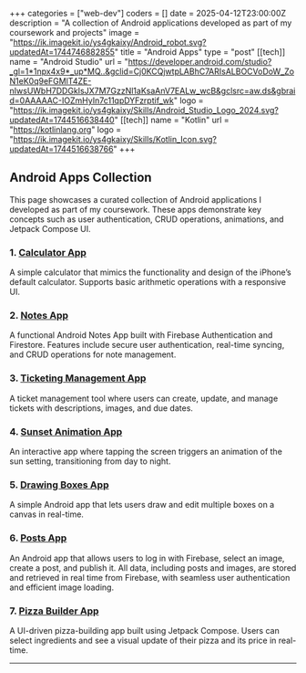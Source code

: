 +++
categories = ["web-dev"]
coders = []
date = 2025-04-12T23:00:00Z
description = "A collection of Android applications developed as part of my coursework and projects"
image = "https://ik.imagekit.io/ys4gkaixy/Android_robot.svg?updatedAt=1744746882855"
title = "Android Apps"
type = "post"
[[tech]]
name = "Android Studio"
url = "https://developer.android.com/studio?_gl=1*1npx4x9*_up*MQ..&gclid=Cj0KCQjwtpLABhC7ARIsALBOCVoDoW_ZoN1eK0q9eFGMlT4ZE-nIwsUWbH7DDGkIsJX7M7GzzNl1aKsaAnV7EALw_wcB&gclsrc=aw.ds&gbraid=0AAAAAC-IOZmHyIn7c11qpDYFzrptif_wk"
logo = "https://ik.imagekit.io/ys4gkaixy/Skills/Android_Studio_Logo_2024.svg?updatedAt=1744516638440"
[[tech]]
name = "Kotlin"
url = "https://kotlinlang.org"
logo = "https://ik.imagekit.io/ys4gkaixy/Skills/Kotlin_Icon.svg?updatedAt=1744516638766"
+++

## **Android Apps Collection**

This page showcases a curated collection of Android applications I developed as part of my coursework. These apps demonstrate key concepts such as user authentication, CRUD operations, animations, and Jetpack Compose UI.

### **1. [Calculator App](/portfolio/android/calculator/)**
A simple calculator that mimics the functionality and design of the iPhone’s default calculator. Supports basic arithmetic operations with a responsive UI.

### **2. [Notes App](/portfolio/android/notesapp/)**
A functional Android Notes App built with Firebase Authentication and Firestore. Features include secure user authentication, real-time syncing, and CRUD operations for note management.

### **3. [Ticketing Management App](/portfolio/android/ticketingapp/)**
A ticket management tool where users can create, update, and manage tickets with descriptions, images, and due dates.

### **4. [Sunset Animation App](/portfolio/android/sunsetanimation/)**
An interactive app where tapping the screen triggers an animation of the sun setting, transitioning from day to night.

### **5. [Drawing Boxes App](/portfolio/android/drawingboxes/)**
A simple Android app that lets users draw and edit multiple boxes on a canvas in real-time. 

### **6. [Posts App](/portfolio/android/postsapp/)**
An Android app that allows users to log in with Firebase, select an image, create a post, and publish it. All data, including posts and images, are stored and retrieved in real time from Firebase, with seamless user authentication and efficient image loading.

### **7. [Pizza Builder App](/portfolio/android/pizzaapp/)**
A UI-driven pizza-building app built using Jetpack Compose. Users can select ingredients and see a visual update of their pizza and its price in real-time.

---


